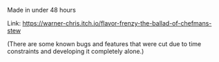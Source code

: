 Made in under 48 hours

Link:
https://warner-chris.itch.io/flavor-frenzy-the-ballad-of-chefmans-stew

(There are some known bugs and features that were cut due to time constraints and developing it completely alone.)
